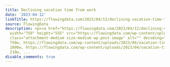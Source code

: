 ```yaml
---
title: Declining vacation time from work
date: '2023-04-12'
linkTitle: https://flowingdata.com/2023/04/12/declining-vacation-time-from-work/
source: FlowingData
description: <p><a href="https://flowingdata.com/2023/04/12/declining-vacation-time-from-work/"><img
  width="750" height="555" src="https://flowingdata.com/wp-content/uploads/2023/04/vacation-time-e1681108501226-750x555.png"
  class="attachment-medium size-medium wp-post-image" alt="" decoding="async" srcset="https://flowingdata.com/wp-content/uploads/2023/04/vacation-time-e1681108501226-750x555.png
  750w, https://flowingdata.com/wp-content/uploads/2023/04/vacation-time-e1681108501226-1090x806.png
  1090w, https://flowingdata.com/wp-content/uploads/2023/04/vacation-time-e1681108501226-210x155.png
  210w, ...
disable_comments: true
---
```

<p><a href="https://flowingdata.com/2023/04/12/declining-vacation-time-from-work/"><img width="750" height="555" src="https://flowingdata.com/wp-content/uploads/2023/04/vacation-time-e1681108501226-750x555.png" class="attachment-medium size-medium wp-post-image" alt="" decoding="async" srcset="https://flowingdata.com/wp-content/uploads/2023/04/vacation-time-e1681108501226-750x555.png 750w, https://flowingdata.com/wp-content/uploads/2023/04/vacation-time-e1681108501226-1090x806.png 1090w, https://flowingdata.com/wp-content/uploads/2023/04/vacation-time-e1681108501226-210x155.png 210w, ...